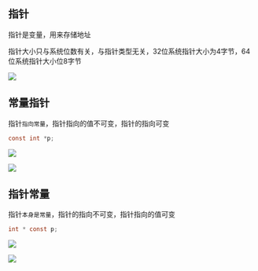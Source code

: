 <!--
 * @Description: 
 * @Version: 1.0
 * @Author: DaLao
 * @Email: dalao_li@163.com
 * @Date: 2021-09-17 22:00:10
 * @LastEditors: DaLao
 * @LastEditTime: 2021-11-25 23:35:19
-->
## 指针

指针是变量，用来存储地址

指针大小只与系统位数有关，与指针类型无关，32位系统指针大小为4字节，64位系统指针大小位8字节

![](https://cdn.hurra.ltd/img/20211113232048.png)

## 常量指针

指针`指向常量`，指针指向的值不可变，指针的指向可变

```c
const int *p;
```
![](https://cdn.hurra.ltd/img/20211113230549.png)

![](https://cdn.hurra.ltd/img/20211113230653.png)

## 指针常量

指针`本身是常量`，指针的指向不可变，指针指向的值可变

```c
int * const p;
```

![](https://cdn.hurra.ltd/img/20211113231130.png)

![](https://cdn.hurra.ltd/img/20211113231408.png)